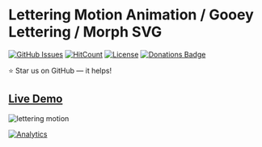 # Lettering Motion Animation / Gooey Lettering / Morph SVG

[![GitHub Issues](https://img.shields.io/badge/contributions-welcome-brightgreen.svg?style=flat)](https://github.com/alikinvv/lettering-motion/issues)  [![HitCount](http://hits.dwyl.com/alikinvv/lettering-motion.svg)](http://hits.dwyl.com/alikinvv/lettering-motion)  [![License](https://img.shields.io/badge/license-MIT-blue.svg)](https://opensource.org/licenses/MIT)  [![Donations Badge](https://yourdonation.rocks/images/badge.svg)](https://www.paypal.me/alikinvv)

:star: Star us on GitHub — it helps!

## [Live Demo](https://codepen.io/AlikinVV/full/Bxoyww/)

![lettering motion](https://cdn.dribbble.com/users/1773016/screenshots/5742757/1.gif)

[![Analytics](https://ga-beacon.appspot.com/UA-31485994-5/lettering-motion)](https://github.com/alikinvv/lettering-motion)
